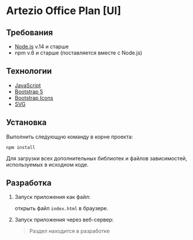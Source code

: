 # Artezio Office Plan [UI]

## Требования

* [Node.js](https://nodejs.org/ru/) v.14 и старше
* npm v.6 и старше (поставляется вместе с Node.js)


## Технологии

* [JavaScript](https://learn.javascript.ru/)
* [Bootstrap 5](https://getbootstrap.com/docs/5.0/getting-started/introduction/)
* [Bootstrap Icons](https://icons.getbootstrap.com/)
* [SVG](https://developer.mozilla.org/ru/docs/Web/SVG/Tutorial)


## Установка

Выполнить следующую команду в корне проекта:

```
npm install
```

Для загрузки всех дополнительных библиотек и файлов зависимостей, используемых в исходном коде.


## Разработка

1. Запуск приложения как файл:
   
   открыть файл `index.html` в браузере.

2. Запуск приложения через веб-сервер:

   > Раздел находится в разработке
